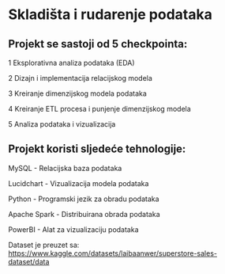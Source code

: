 # Skladišta i rudarenje podataka

## Projekt se sastoji od 5 checkpointa:

1 Eksplorativna analiza podataka (EDA)

2 Dizajn i implementacija relacijskog modela

3 Kreiranje dimenzijskog modela podataka

4 Kreiranje ETL procesa i punjenje dimenzijskog modela

5 Analiza podataka i vizualizacija

## Projekt koristi sljedeće tehnologije:

MySQL - Relacijska baza podataka

Lucidchart - Vizualizacija modela podataka

Python - Programski jezik za obradu podataka

Apache Spark - Distribuirana obrada podataka

PowerBI - Alat za vizualizaciju podataka


Dataset je preuzet sa: https://www.kaggle.com/datasets/laibaanwer/superstore-sales-dataset/data

